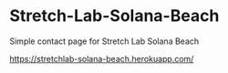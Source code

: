# Stretch-Lab-Solana-Beach
Simple contact page for Stretch Lab Solana Beach

https://stretchlab-solana-beach.herokuapp.com/
